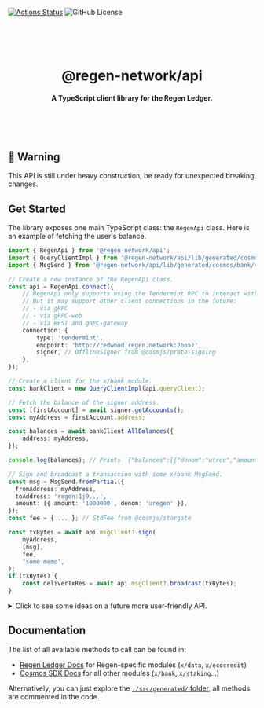 [![Actions Status](https://github.com/regen-network/regen-js/workflows/CI/badge.svg?branch=main)](https://github.com/regen-network/regen-js/actions)
![GitHub License](https://img.shields.io/github/license/regen-network/regen-js)

<br /><br /><br />

<h1 align="center">@regen-network/api</h1>

<h4 align="center">
  A TypeScript client library for the Regen Ledger.
</h4>

<br /><br /><br />

## 🚧 Warning

This API is still under heavy construction, be ready for unexpected breaking changes.

## Get Started

The library exposes one main TypeScript class: the `RegenApi` class. Here is an example of fetching the user's balance.

```ts
import { RegenApi } from '@regen-network/api';
import { QueryClientImpl } from '@regen-network/api/lib/generated/cosmos/bank/v1beta1/query';
import { MsgSend } from '@regen-network/api/lib/generated/cosmos/bank/v1beta1/tx';

// Create a new instance of the RegenApi class.
const api = RegenApi.connect({
	// RegenApi only supports using the Tendermint RPC to interact with a node for now.
	// But it may support other client connections in the future:
	// - via gRPC
	// - via gRPC-web
	// - via REST and gRPC-gateway
	connection: {
		type: 'tendermint',
		endpoint: 'http://redwood.regen.network:26657',
		signer, // OfflineSigner from @cosmjs/proto-signing
	},
});

// Create a client for the x/bank module.
const bankClient = new QueryClientImpl(api.queryClient);

// Fetch the balance of the signer address.
const [firstAccount] = await signer.getAccounts();
const myAddress = firstAccount.address;

const balances = await bankClient.AllBalances({
	address: myAddress,
});

console.log(balances); // Prints `{"balances":[{"denom":"utree","amount":"10000000000"}],"pagination":{"total":1}}`

// Sign and broadcast a transaction with some x/bank MsgSend.
const msg = MsgSend.fromPartial({
  fromAddress: myAddress,
  toAddress: 'regen:1j9...',
  amount: [{ amount: '1000000', denom: 'uregen' }],
});
const fee = { ... }; // StdFee from @cosmjs/stargate

const txBytes = await api.msgClient?.sign(
	myAddress,
	[msg],
	fee,
	'some memo',
);
if (txBytes) {
	const deliverTxRes = await api.msgClient?.broadcast(txBytes);
}
```

<details>
  <summary>Click to see some ideas on a future more user-friendly API.</summary>
  
```ts
import { RegenApi } from '@regen-network/api';

// Same as above.
const api = new RegenApi({ ... });

// Fetch the balance of an address with new API.
const myAddress = 'regen:1j9...';
const balances = await api.query.cosmos.bank.v1beta1.AllBalances({
	address: myAddress,
});

console.log(balances); // Prints `{"balances":[{"denom":"utree","amount":"10000000000"}],"pagination":{"total":1}}`

```

Feel free to comment on [issue #2](https://github.com/regen-network/regen-js/issues/2) if you have ideas of user-facing APIs you'd like to see.

</details>

## Documentation

The list of all available methods to call can be found in:

-   [Regen Ledger Docs](https://docs.regen.network/getting-started.html) for Regen-specific modules (`x/data`, `x/ecocredit`)
-   [Cosmos SDK Docs](https://docs.cosmos.network/master) for all other modules (`x/bank`, `x/staking`...)

Alternatively, you can just explore the [`./src/generated/` folder](./src/generated), all methods are commented in the code.

